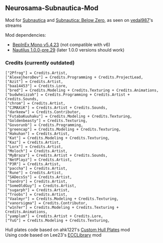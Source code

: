 ## Neurosama-Subnautica-Mod
Mod for [Subnautica](https://store.steampowered.com/app/264710/Subnautica/)
and [Subnautica: Below Zero](https://store.steampowered.com/app/848450/Subnautica_Below_Zero/),
as seen on [vedal987](https://twitch.tv/vedal987)'s streams

Mod dependencies:
  - [BepInEx Mono v5.4.23](https://github.com/BepInEx/BepInEx/releases/tag/v5.4.23.2) (not compatible with v6)
  - [Nautilus 1.0.0-pre.29](https://github.com/SubnauticaModding/Nautilus/releases/tag/1.0.0-pre.29) (later 1.0.0 versions should work)

### Credits (currently outdated)

    ["2Pfrog"] = Credits.Artist,
    ["AlexejheroDev"] = Credits.Programming + Credits.ProjectLead,
    ["Azit"] = Credits.Artist,
    ["baa14453"] = Credits.Lore,
    ["bred"] = Credits.Modeling + Credits.Texturing + Credits.Animations,
    ["budwheizzah"] = Credits.Programming + Credits.Artist + Credits.Sounds,
    ["chrom"] = Credits.Artist,
    ["CJMAXiK"] = Credits.Artist + Credits.Sounds,
    ["darkeew"] = Credits.Contributor,
    ["FutabaKuuhaku"] = Credits.Modeling + Credits.Texturing,
    ["Goldenbeasty"] = Credits.Texturing,
    ["Govorunb"] = Credits.Programming,
    ["greencap"] = Credits.Modeling + Credits.Texturing,
    ["Hakuhan"] = Credits.Artist,
    ["Kat"] = Credits.Modeling + Credits.Texturing,
    ["Kaz"] = Credits.Artist,
    ["Lorx"] = Credits.Artist,
    ["Moloch"] = Credits.Artist,
    ["MyBraza"] = Credits.Artist + Credits.Sounds,
    ["NetPlayz"] = Credits.Artist,
    ["P3R"] = Credits.Artist,
    ["paccha"] = Credits.Artist,
    ["Rune"] = Credits.Artist,
    ["SADecsSs"] = Credits.Artist,
    ["Sandro"] = Credits.Artist,
    ["SomeOldGuy"] = Credits.Artist,
    ["sugarph"] = Credits.Artist,
    ["Troobs"] = Credits.Artist,
    ["Vaalmyr"] = Credits.Modeling + Credits.Texturing,
    ["vanorsigma"] = Credits.Contributor,
    ["w1n7er"] = Credits.Modeling + Credits.Texturing + Credits.Animations,
    ["yamplum"] = Credits.Artist + Credits.Lore,
    ["YuG"] = Credits.Modeling + Credits.Texturing,

Hull plates code based on ahk1221's [Custom Hull Plates](https://github.com/MrPurple6411/My-Subnautica-Mods/tree/main/CustomHullPlates) mod<br>
Using code based on Lee23's [ECCLibrary](https://github.com/LeeTwentyThree/ECCLibrary/releases/latest) mod
